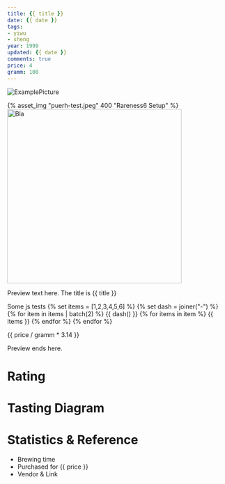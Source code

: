 ```yaml
---
title: {{ title }}
date: {{ date }}
tags:
- yiwu
- sheng
year: 1999
updated: {{ date }}
comments: true
price: 4
gramm: 100
---
```


![ExamplePicture](puerh-test.jpeg)

{% asset_img "puerh-test.jpeg" 400 "Rareness6 Setup"  %}
<img src="puerh-test.jpeg" width="400" height="400" alt="Bla" title="bla">

Preview text here. The title is {{ title }}

Some js tests
{% set items = [1,2,3,4,5,6] %}
{% set dash = joiner("-") %}
{% for item in items | batch(2) %}
    {{ dash() }} {% for items in item %}
       {{ items }}
    {% endfor %}
{% endfor %}


{{ price / gramm * 3.14 }}

<!-- more -->

Preview ends here.

# Rating

# Tasting Diagram

# Statistics & Reference
- Brewing time
- Purchased for {{ price }}
- Vendor & Link

